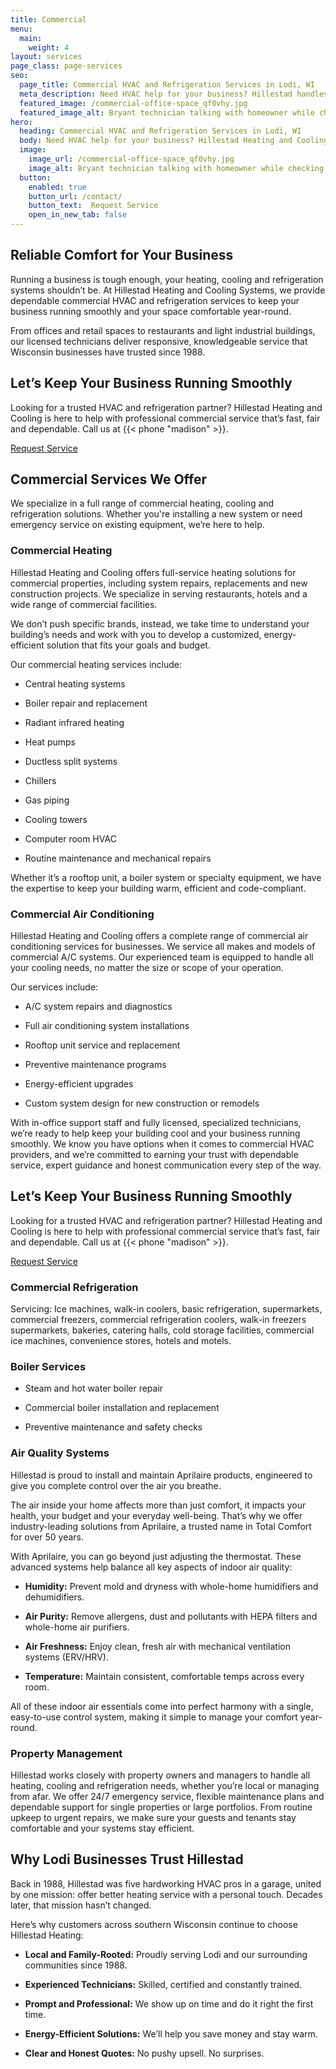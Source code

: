 ```yaml
---
title: Commercial
menu:
  main:
    weight: 4
layout: services
page_class: page-services
seo:
  page_title: Commercial HVAC and Refrigeration Services in Lodi, WI
  meta_description: Need HVAC help for your business? Hillestad handles commercial heating, cooling, refrigeration and more. Trusted in Wisconsin since 1988.
  featured_image: /commercial-office-space_qf0vhy.jpg
  featured_image_alt: Bryant technician talking with homeowner while checking air filter and furnace
hero: 
  heading: Commercial HVAC and Refrigeration Services in Lodi, WI
  body: Need HVAC help for your business? Hillestad Heating and Cooling Systems handles commercial heating, cooling, refrigeration and more. Trusted in Wisconsin since 1988.
  image: 
    image_url: /commercial-office-space_qf0vhy.jpg
    image_alt: Bryant technician talking with homeowner while checking air filter and furnace
  button:
    enabled: true
    button_url: /contact/ 
    button_text:  Request Service
    open_in_new_tab: false
---
```


## Reliable Comfort for Your Business

Running a business is tough enough, your heating, cooling and refrigeration systems shouldn’t be. At Hillestad Heating and Cooling Systems, we provide dependable commercial HVAC and refrigeration services to keep your business running smoothly and your space comfortable year-round.

From offices and retail spaces to restaurants and light industrial buildings, our licensed technicians deliver responsive, knowledgeable service that Wisconsin businesses have trusted since 1988.

<div class="breakout bg-black flow">
  <h2 class="no-margin">Let’s Keep Your Business Running Smoothly</h2>
  <p class="site-cta__middle">Looking for a trusted HVAC and refrigeration partner? Hillestad Heating and Cooling is here to help with professional commercial service that’s fast, fair and dependable. Call us at {{< phone "madison" >}}.</p>
  <a class="btn btn--primary" href="/contact/">Request Service</a>
</div>

## Commercial Services We Offer

We specialize in a full range of commercial heating, cooling and refrigeration solutions. Whether you're installing a new system or need emergency service on existing equipment, we’re here to help.

### Commercial Heating

Hillestad Heating and Cooling offers full-service heating solutions for commercial properties, including system repairs, replacements and new construction projects. We specialize in serving restaurants, hotels and a wide range of commercial facilities.

We don’t push specific brands, instead, we take time to understand your building’s needs and work with you to develop a customized, energy-efficient solution that fits your goals and budget.

Our commercial heating services include:

*	Central heating systems

*	Boiler repair and replacement

*	Radiant infrared heating

*	Heat pumps

*	Ductless split systems

*	Chillers

*	Gas piping

*	Cooling towers

*	Computer room HVAC

*	Routine maintenance and mechanical repairs

Whether it’s a rooftop unit, a boiler system or specialty equipment, we have the expertise to keep your building warm, efficient and code-compliant.

### Commercial Air Conditioning

Hillestad Heating and Cooling offers a complete range of commercial air conditioning services for businesses. We service all makes and models of commercial A/C systems. Our experienced team is equipped to handle all your cooling needs, no matter the size or scope of your operation.

Our services include:

*	A/C system repairs and diagnostics

*	Full air conditioning system installations

*	Rooftop unit service and replacement

*	Preventive maintenance programs

*	Energy-efficient upgrades

*	Custom system design for new construction or remodels

With in-office support staff and fully licensed, specialized technicians, we’re ready to help keep your building cool and your business running smoothly. We know you have options when it comes to commercial HVAC providers, and we’re committed to earning your trust with dependable service, expert guidance and honest communication every step of the way.

<div class="breakout bg-black flow">
  <h2 class="no-margin">Let’s Keep Your Business Running Smoothly</h2>
  <p class="site-cta__middle">Looking for a trusted HVAC and refrigeration partner? Hillestad Heating and Cooling is here to help with professional commercial service that’s fast, fair and dependable. Call us at {{< phone "madison" >}}.</p>
  <a class="btn btn--primary" href="/contact/">Request Service</a>
</div>

### Commercial Refrigeration

Servicing: Ice machines, walk-in coolers, basic refrigeration, supermarkets, commercial freezers, commercial refrigeration coolers, walk-in freezers supermarkets, bakeries, catering halls, cold storage facilities, commercial ice machines, convenience stores, hotels and motels.

### Boiler Services

*	Steam and hot water boiler repair

*	Commercial boiler installation and replacement

*	Preventive maintenance and safety checks

### Air Quality Systems

Hillestad is proud to install and maintain Aprilaire products, engineered to give you complete control over the air you breathe.

The air inside your home affects more than just comfort, it impacts your health, your budget and your everyday well-being. That’s why we offer industry-leading solutions from Aprilaire, a trusted name in Total Comfort for over 50 years.

With Aprilaire, you can go beyond just adjusting the thermostat. These advanced systems help balance all key aspects of indoor air quality:

*	**Humidity:** Prevent mold and dryness with whole-home humidifiers and dehumidifiers.

*	**Air Purity:** Remove allergens, dust and pollutants with HEPA filters and whole-home air purifiers.

*	**Air Freshness:** Enjoy clean, fresh air with mechanical ventilation systems (ERV/HRV).

*	**Temperature:** Maintain consistent, comfortable temps across every room.

All of these indoor air essentials come into perfect harmony with a single, easy-to-use control system, making it simple to manage your comfort year-round.

### Property Management

Hillestad works closely with property owners and managers to handle all heating, cooling and refrigeration needs, whether you’re local or managing from afar. We offer 24/7 emergency service, flexible maintenance plans and dependable support for single properties or large portfolios. From routine upkeep to urgent repairs, we make sure your guests and tenants stay comfortable and your systems stay efficient.

## Why Lodi Businesses Trust Hillestad

Back in 1988, Hillestad was five hardworking HVAC pros in a garage, united by one mission: offer better heating service with a personal touch. Decades later, that mission hasn’t changed.

Here’s why customers across southern Wisconsin continue to choose Hillestad Heating:

*	**Local and Family-Rooted:** Proudly serving Lodi and our surrounding communities since 1988.

*	**Experienced Technicians:** Skilled, certified and constantly trained.

*	**Prompt and Professional:** We show up on time and do it right the first time.

*	**Energy-Efficient Solutions:** We’ll help you save money and stay warm.

*	**Clear and Honest Quotes:** No pushy upsell. No surprises.